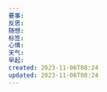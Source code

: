 ```yaml
---
要事: 
反思: 
随想: 
标签: 
心情: 
天气: 
早起: 
created: 2023-11-06T08:24
updated: 2023-11-06T08:24
---
```

